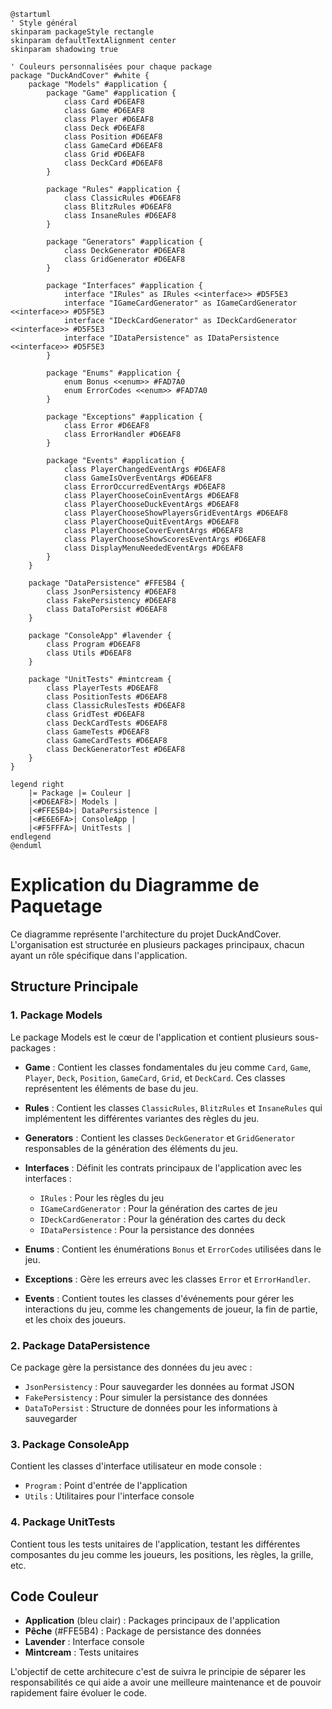 ```plantuml
@startuml
' Style général
skinparam packageStyle rectangle
skinparam defaultTextAlignment center
skinparam shadowing true

' Couleurs personnalisées pour chaque package
package "DuckAndCover" #white {
    package "Models" #application {
        package "Game" #application {
            class Card #D6EAF8
            class Game #D6EAF8
            class Player #D6EAF8
            class Deck #D6EAF8
            class Position #D6EAF8
            class GameCard #D6EAF8
            class Grid #D6EAF8
            class DeckCard #D6EAF8
        }

        package "Rules" #application {
            class ClassicRules #D6EAF8
            class BlitzRules #D6EAF8
            class InsaneRules #D6EAF8
        }

        package "Generators" #application {
            class DeckGenerator #D6EAF8
            class GridGenerator #D6EAF8
        }

        package "Interfaces" #application {
            interface "IRules" as IRules <<interface>> #D5F5E3
            interface "IGameCardGenerator" as IGameCardGenerator <<interface>> #D5F5E3
            interface "IDeckCardGenerator" as IDeckCardGenerator <<interface>> #D5F5E3
            interface "IDataPersistence" as IDataPersistence <<interface>> #D5F5E3
        }

        package "Enums" #application {
            enum Bonus <<enum>> #FAD7A0
            enum ErrorCodes <<enum>> #FAD7A0
        }

        package "Exceptions" #application {
            class Error #D6EAF8
            class ErrorHandler #D6EAF8
        }

        package "Events" #application {
            class PlayerChangedEventArgs #D6EAF8
            class GameIsOverEventArgs #D6EAF8
            class ErrorOccurredEventArgs #D6EAF8
            class PlayerChooseCoinEventArgs #D6EAF8
            class PlayerChooseDuckEventArgs #D6EAF8
            class PlayerChooseShowPlayersGridEventArgs #D6EAF8
            class PlayerChooseQuitEventArgs #D6EAF8
            class PlayerChooseCoverEventArgs #D6EAF8
            class PlayerChooseShowScoresEventArgs #D6EAF8
            class DisplayMenuNeededEventArgs #D6EAF8
        }
    }

    package "DataPersistence" #FFE5B4 {
        class JsonPersistency #D6EAF8
        class FakePersistency #D6EAF8
        class DataToPersist #D6EAF8
    }

    package "ConsoleApp" #lavender {
        class Program #D6EAF8
        class Utils #D6EAF8
    }

    package "UnitTests" #mintcream {
        class PlayerTests #D6EAF8
        class PositionTests #D6EAF8
        class ClassicRulesTests #D6EAF8
        class GridTest #D6EAF8
        class DeckCardTests #D6EAF8
        class GameTests #D6EAF8
        class GameCardTests #D6EAF8
        class DeckGeneratorTest #D6EAF8
    }
}

legend right
    |= Package |= Couleur |
    |<#D6EAF8>| Models |
    |<#FFE5B4>| DataPersistence |
    |<#E6E6FA>| ConsoleApp |
    |<#F5FFFA>| UnitTests |
endlegend
@enduml
```
# Explication du Diagramme de Paquetage

Ce diagramme représente l'architecture du projet DuckAndCover. L'organisation est structurée en plusieurs packages principaux, chacun ayant un rôle spécifique dans l'application.

## Structure Principale

### 1. Package Models
Le package Models est le cœur de l'application et contient plusieurs sous-packages :

- **Game** : Contient les classes fondamentales du jeu comme `Card`, `Game`, `Player`, `Deck`, `Position`, `GameCard`, `Grid`, et `DeckCard`. Ces classes représentent les éléments de base du jeu.

- **Rules** : Contient les classes `ClassicRules`, `BlitzRules` et `InsaneRules` qui implémentent les différentes variantes des règles du jeu.

- **Generators** : Contient les classes `DeckGenerator` et `GridGenerator` responsables de la génération des éléments du jeu.

- **Interfaces** : Définit les contrats principaux de l'application avec les interfaces :
  - `IRules` : Pour les règles du jeu
  - `IGameCardGenerator` : Pour la génération des cartes de jeu
  - `IDeckCardGenerator` : Pour la génération des cartes du deck
  - `IDataPersistence` : Pour la persistance des données

- **Enums** : Contient les énumérations `Bonus` et `ErrorCodes` utilisées dans le jeu.

- **Exceptions** : Gère les erreurs avec les classes `Error` et `ErrorHandler`.

- **Events** : Contient toutes les classes d'événements pour gérer les interactions du jeu, comme les changements de joueur, la fin de partie, et les choix des joueurs.

### 2. Package DataPersistence
Ce package gère la persistance des données du jeu avec :
- `JsonPersistency` : Pour sauvegarder les données au format JSON
- `FakePersistency` : Pour simuler la persistance des données
- `DataToPersist` : Structure de données pour les informations à sauvegarder

### 3. Package ConsoleApp
Contient les classes d'interface utilisateur en mode console :
- `Program` : Point d'entrée de l'application
- `Utils` : Utilitaires pour l'interface console

### 4. Package UnitTests
Contient tous les tests unitaires de l'application, testant les différentes composantes du jeu comme les joueurs, les positions, les règles, la grille, etc.

## Code Couleur
- **Application** (bleu clair) : Packages principaux de l'application
- **Pêche** (#FFE5B4) : Package de persistance des données
- **Lavender** : Interface console
- **Mintcream** : Tests unitaires

L'objectif de cette architecure c'est de suivra le principie de séparer les responsabilités ce qui aide a avoir une meilleure maintenance et de pouvoir rapidement faire évoluer le code.